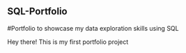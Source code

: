 ## SQL-Portfolio
#Portfolio  to showcase my data exploration skills using SQL

Hey there! This is my first portfolio project 
